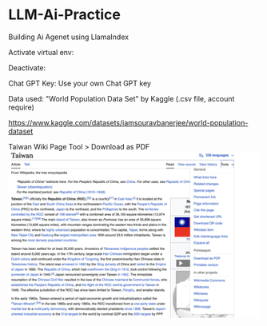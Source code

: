 # LLM-Ai-Practice
 Building Ai Agenet using LlamaIndex

Activate virtual env:

Deactivate:


Chat GPT Key:
Use your own Chat GPT key


Data used:
"World Population Data Set" by Kaggle (.csv file, account require)

https://www.kaggle.com/datasets/iamsouravbanerjee/world-population-dataset


Taiwan Wiki Page
Tool > Download as PDF
![Download from Wiki](https://github.com/sparklydavid/LLM-Ai-Practice/blob/main/rm-imgs/guide_wiki.png)
